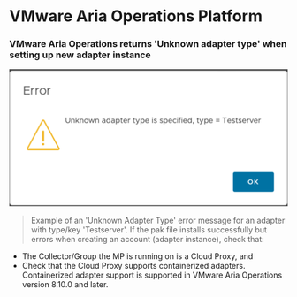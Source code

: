 # VMware Aria Operations Platform


### VMware Aria Operations returns 'Unknown adapter type' when setting up new adapter instance

![Example of an 'Unknown Adapter Type' error message for an adapter with type/key 'Testserver'](images/unknown_adapter_type.png)
> Example of an 'Unknown Adapter Type' error message for an adapter with type/key 'Testserver'.
If the pak file installs successfully but errors when creating an account (adapter instance), check that:
- The Collector/Group the MP is running on is a Cloud Proxy, and
- Check that the Cloud Proxy supports containerized adapters. Containerized adapter
  support is supported in VMware Aria Operations version 8.10.0 and later.

